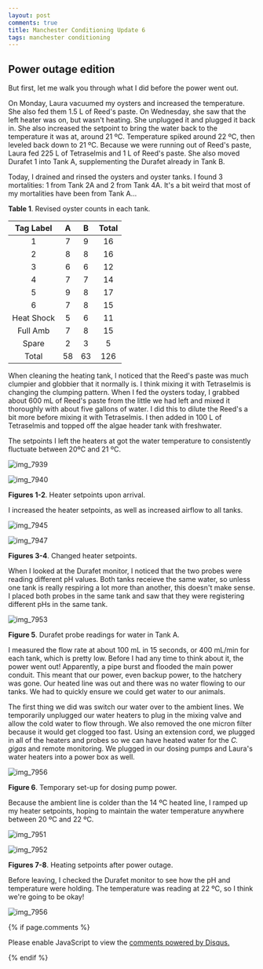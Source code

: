```yaml
---
layout: post
comments: true
title: Manchester Conditioning Update 6
tags: manchester conditioning
---
```


## Power outage edition

But first, let me walk you through what I did before the power went out.

On Monday, Laura vacuumed my oysters and increased the temperature. She also fed them 1.5 L of Reed's paste. On Wednesday, she saw that the left heater was on, but wasn't heating. She unplugged it and plugged it back in. She also increased the setpoint to bring the water back to the temperature it was at, around 21 ºC. Temperature spiked around 22 ºC, then leveled back down to 21 ºC. Because we were running out of Reed's paste, Laura fed 225 L of Tetraselmis and 1 L of Reed's paste. She also moved Durafet 1 into Tank A, supplementing the Durafet already in Tank B.

Today, I drained and rinsed the oysters and oyster tanks. I found 3 mortalities: 1 from Tank 2A and 2 from Tank 4A. It's a bit weird that most of my mortalities have been from Tank A...

**Table 1**. Revised oyster counts in each tank.

|  Tag Label |  A |  B | Total |
|:----------:|:--:|:--:|:-----:|
|      1     |  7 |  9 |   16  |
|      2     |  8 |  8 |   16  |
|      3     |  6 |  6 |   12  |
|      4     |  7 |  7 |   14  |
|      5     |  9 |  8 |   17  |
|      6     |  7 |  8 |   15  |
| Heat Shock |  5 |  6 |   11  |
|  Full Amb  |  7 |  8 |   15  |
|    Spare   |  2 |  3 |    5  |
|    Total   | 58 | 63 |  126  |

When cleaning the heating tank, I noticed that the Reed's paste was much clumpier and globbier that it normally is. I think mixing it with Tetraselmis is changing the clumping pattern. When I fed the oysters today, I grabbed about 600 mL of Reed's paste from the little we had left and mixed it thoroughly with about five gallons of water. I did this to dilute the Reed's a bit more before mixing it with Tetraselmis. I then added in 100 L of Tetraselmis and topped off the algae header tank with freshwater.

The setpoints I left the heaters at got the water temperature to consistently fluctuate between 20ºC and 21 ºC.

![img_7939](https://user-images.githubusercontent.com/22335838/28339388-e430e9a0-6bc0-11e7-88ef-6db611ea5766.JPG)

![img_7940](https://user-images.githubusercontent.com/22335838/28339387-e42caaca-6bc0-11e7-8d6a-25fe44a804c7.JPG)

**Figures 1-2**. Heater setpoints upon arrival.

I increased the heater setpoints, as well as increased airflow to all tanks. 

![img_7945](https://user-images.githubusercontent.com/22335838/28340195-bc58729c-6bc3-11e7-9932-ebd8ba7fb222.JPG)

![img_7947](https://user-images.githubusercontent.com/22335838/28340194-bc5801d6-6bc3-11e7-843f-3f9a577801e0.JPG)

**Figures 3-4**. Changed heater setpoints.

When I looked at the Durafet monitor, I noticed that the two probes were reading different pH values. Both tanks receieve the same water, so unless one tank is really respiring a lot more than another, this doesn't make sense. I placed both probes in the same tank and saw that they were registering different pHs in the same tank.

![img_7953](https://user-images.githubusercontent.com/22335838/28339963-e479c006-6bc2-11e7-9170-e060444c081f.JPG)

**Figure 5**. Durafet probe readings for water in Tank A.

I measured the flow rate at about 100 mL in 15 seconds, or 400 mL/min for each tank, which is pretty low. Before I had any time to think about it, the power went out! Apparently, a pipe burst and flooded the main power conduit. This meant that our power, even backup power, to the hatchery was gone. Our heated line was out and there was no water flowing to our tanks. We had to quickly ensure we could get water to our animals.

The first thing we did was switch our water over to the ambient lines. We temporarily unplugged our water heaters to plug in the mixing valve and allow the cold water to flow through. We also removed the one micron filter because it would get clogged too fast. Using an extension cord, we plugged in all of the heaters and probes so we can have heated water for the *C. gigas* and remote monitoring. We plugged in our dosing pumps and Laura's water heaters into a power box as well.

![img_7956](https://user-images.githubusercontent.com/22335838/28340464-c67d1dbc-6bc4-11e7-927c-32cf40190f89.JPG)

**Figure 6**. Temporary set-up for dosing pump power.

Because the ambient line is colder than the 14 ºC heated line, I ramped up my heater setpoints, hoping to maintain the water temperature anywhere between 20 ºC and 22 ºC.

![img_7951](https://user-images.githubusercontent.com/22335838/28339874-7dd765ce-6bc2-11e7-80d2-c6b67365ecfe.JPG)

![img_7952](https://user-images.githubusercontent.com/22335838/28339873-7dd024a8-6bc2-11e7-8223-0b67e3e9fbe8.JPG)

**Figures 7-8**. Heating setpoints after power outage.

Before leaving, I checked the Durafet monitor to see how the pH and temperature were holding. The temperature was reading at 22 ºC, so I think we're going to be okay!

![img_7956](https://user-images.githubusercontent.com/22335838/28340464-c67d1dbc-6bc4-11e7-927c-32cf40190f89.JPG)

{% if page.comments %}

<div id="disqus_thread"></div>
<script>

/**
*  RECOMMENDED CONFIGURATION VARIABLES: EDIT AND UNCOMMENT THE SECTION BELOW TO INSERT DYNAMIC VALUES FROM YOUR PLATFORM OR CMS.
*  LEARN WHY DEFINING THESE VARIABLES IS IMPORTANT: https://disqus.com/admin/universalcode/#configuration-variables*/
/*
var disqus_config = function () {
this.page.url = PAGE_URL;  // Replace PAGE_URL with your page's canonical URL variable
this.page.identifier = PAGE_IDENTIFIER; // Replace PAGE_IDENTIFIER with your page's unique identifier variable
};
*/
(function() { // DON'T EDIT BELOW THIS LINE
var d = document, s = d.createElement('script');
s.src = 'https://the-responsible-grad-student.disqus.com/embed.js';
s.setAttribute('data-timestamp', +new Date());
(d.head || d.body).appendChild(s);
})();
</script>
<noscript>Please enable JavaScript to view the <a href="https://disqus.com/?ref_noscript">comments powered by Disqus.</a></noscript>

{% endif %}

<script id="dsq-count-scr" src="//the-responsible-grad-student.disqus.com/count.js" async></script>
